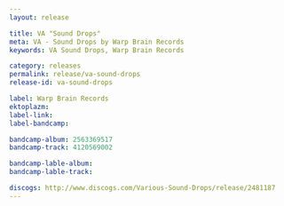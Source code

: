 ```yaml
---
layout: release

title: VA "Sound Drops"
meta: VA - Sound Drops by Warp Brain Records
keywords: VA Sound Drops, Warp Brain Records

category: releases
permalink: release/va-sound-drops
release-id: va-sound-drops

label: Warp Brain Records
ektoplazm: 
label-link: 
label-bandcamp: 

bandcamp-album: 2563369517
bandcamp-track: 4120569002

bandcamp-lable-album: 
bandcamp-lable-track: 

discogs: http://www.discogs.com/Various-Sound-Drops/release/2481187
---
```


